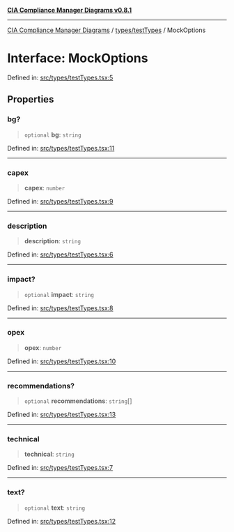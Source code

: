 [**CIA Compliance Manager Diagrams v0.8.1**](../../../README.md)

***

[CIA Compliance Manager Diagrams](../../../modules.md) / [types/testTypes](../README.md) / MockOptions

# Interface: MockOptions

Defined in: [src/types/testTypes.tsx:5](https://github.com/Hack23/cia-compliance-manager/blob/aea527f1006de96602c10bb201453301cffe7b07/src/types/testTypes.tsx#L5)

## Properties

### bg?

> `optional` **bg**: `string`

Defined in: [src/types/testTypes.tsx:11](https://github.com/Hack23/cia-compliance-manager/blob/aea527f1006de96602c10bb201453301cffe7b07/src/types/testTypes.tsx#L11)

***

### capex

> **capex**: `number`

Defined in: [src/types/testTypes.tsx:9](https://github.com/Hack23/cia-compliance-manager/blob/aea527f1006de96602c10bb201453301cffe7b07/src/types/testTypes.tsx#L9)

***

### description

> **description**: `string`

Defined in: [src/types/testTypes.tsx:6](https://github.com/Hack23/cia-compliance-manager/blob/aea527f1006de96602c10bb201453301cffe7b07/src/types/testTypes.tsx#L6)

***

### impact?

> `optional` **impact**: `string`

Defined in: [src/types/testTypes.tsx:8](https://github.com/Hack23/cia-compliance-manager/blob/aea527f1006de96602c10bb201453301cffe7b07/src/types/testTypes.tsx#L8)

***

### opex

> **opex**: `number`

Defined in: [src/types/testTypes.tsx:10](https://github.com/Hack23/cia-compliance-manager/blob/aea527f1006de96602c10bb201453301cffe7b07/src/types/testTypes.tsx#L10)

***

### recommendations?

> `optional` **recommendations**: `string`[]

Defined in: [src/types/testTypes.tsx:13](https://github.com/Hack23/cia-compliance-manager/blob/aea527f1006de96602c10bb201453301cffe7b07/src/types/testTypes.tsx#L13)

***

### technical

> **technical**: `string`

Defined in: [src/types/testTypes.tsx:7](https://github.com/Hack23/cia-compliance-manager/blob/aea527f1006de96602c10bb201453301cffe7b07/src/types/testTypes.tsx#L7)

***

### text?

> `optional` **text**: `string`

Defined in: [src/types/testTypes.tsx:12](https://github.com/Hack23/cia-compliance-manager/blob/aea527f1006de96602c10bb201453301cffe7b07/src/types/testTypes.tsx#L12)
